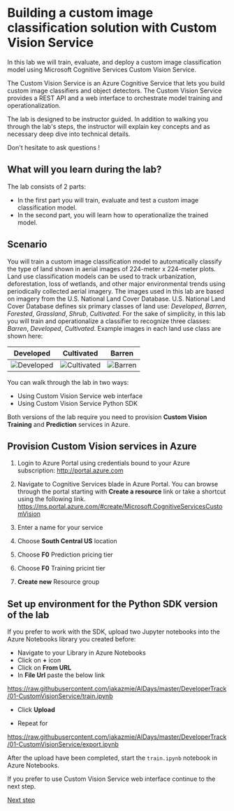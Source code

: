 # Building a custom image classification solution with Custom Vision Service
In this lab we will train, evaluate, and deploy a custom image classification model using Microsoft Cognitive Services Custom Vision Service. 

The Custom Vision Service is an Azure Cognitive Service that lets you build custom image classifiers and object detectors. The Custom Vision Service provides a REST API and a web interface to orchestrate model training and operationalization.

The lab is designed to be instructor guided.  In addition to walking you through the lab's steps, the instructor will explain key concepts and as necessary deep dive into technical details. 

Don't hesitate to ask questions !

## What will you learn during the lab?
The lab consists of 2 parts:
- In the first part you will train, evaluate and test a custom image classification model.
- In the second part, you will learn how to operationalize the trained model.


## Scenario

You will train a custom image classification model to automatically classify the type of land shown in aerial images of 224-meter x 224-meter plots. Land use classification models can be used to track urbanization, deforestation, loss of wetlands, and other major environmental trends using periodically collected aerial imagery. The images used in this lab are based on imagery from the U.S. National Land Cover Database. U.S. National Land Cover Database defines six primary classes of land use: *Developed*, *Barren*, *Forested*, *Grassland*, *Shrub*, *Cultivated*. For the sake of simplicity, in this lab you will train and operationalize a classifier to recognize three classes: *Barren*, *Developed*, *Cultivated*.  Example images in each land use class are shown here:

Developed | Cultivated | Barren
--------- | ------ | ----------
![Developed](images/developed1.png) | ![Cultivated](images/cultivated1.png) | ![Barren](images/barren1.png)


You can walk through the lab in two ways:
- Using Custom Vision Service web interface
- Using Custom Vision Service Python SDK

Both versions of the lab require you need to provision **Custom Vision** **Training** and **Prediction** services in Azure.

## Provision Custom Vision services in Azure

1. Login to Azure Portal using credentials bound to your Azure subscription:
http://portal.azure.com

2. Navigate to Cognitive Services blade in Azure Portal. You can browse through the portal starting with **Create a resource** link or take a shortcut using the following link.
https://ms.portal.azure.com/#create/Microsoft.CognitiveServicesCustomVision

3. Enter a name for your service

4. Choose **South Central US** location

5. Choose **F0** Prediction pricing tier

6. Choose **F0** Training pricint tier

7. **Create new** Resource group


## Set up environment for the Python SDK version of the lab

If you prefer to work with the SDK, upload two Jupyter notebooks into the Azure Notebooks library you created before:

* Navigate to your Library in Azure Notebooks
* Click on **+** icon
* Click on **From URL**
* In **File Url** paste the below link

https://raw.githubusercontent.com/jakazmie/AIDays/master/DeveloperTrack/01-CustomVisionService/train.ipynb

* Click **Upload**

* Repeat for 

https://raw.githubusercontent.com/jakazmie/AIDays/master/DeveloperTrack/01-CustomVisionService/export.ipynb


After the upload have been completed, start the `train.ipynb` notebook in Azure Notebooks.


If you prefer to use Custom Vision Service web interface continue to the next step.

[Next step](train.md)


